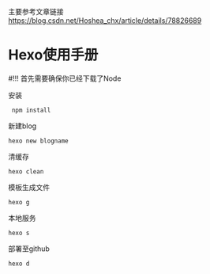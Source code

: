 主要参考文章链接
https://blog.csdn.net/Hoshea_chx/article/details/78826689

# Hexo使用手册

#!!!
首先需要确保你已经下载了Node


安装
```
 npm install
 ```
新建blog
```
hexo new blogname
```
清缓存
```
hexo clean
```
模板生成文件
```
hexo g
``` 
本地服务
```
hexo s
``` 
部署至github

```
hexo d
```
